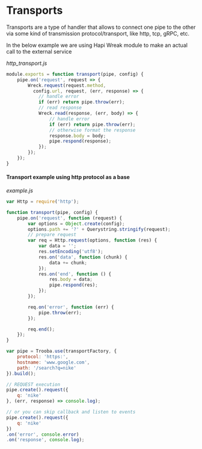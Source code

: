 # Transports

Transports are a type of handler that allows to connect one pipe to the other via some kind of transmission protocol/transport, like http, tcp, gRPC, etc.

In the below example we are using Hapi Wreak module to make an actual call to the external service

_http_transport.js_
```js
module.exports = function transport(pipe, config) {
    pipe.on('request', request => {
        Wreck.request(request.method,
          config.url, request, (err, response) => {
            // handle error
            if (err) return pipe.throw(err);
            // read response
            Wreck.read(response, (err, body) => {
                // handle error
                if (err) return pipe.throw(err);
                // otherwise format the response
                response.body = body;
                pipe.respond(response);
            });
        });
    });
}
```

#### Transport example using http protocol as a base

_example.js_
```js
var Http = require('http');

function transport(pipe, config) {
    pipe.on('request', function (request) {
        var options = Object.create(config);
        options.path += '?' + Querystring.stringify(request);
        // prepare request
        var req = Http.request(options, function (res) {
            var data = '';
            res.setEncoding('utf8');
            res.on('data', function (chunk) {
                data += chunk;
            });
            res.on('end', function () {
                res.body = data;
                pipe.respond(res);
            });
        });

        req.on('error', function (err) {
            pipe.throw(err);
        });

        req.end();
    });
}

var pipe = Trooba.use(transportFactory, {
    protocol: 'https:',
    hostname: 'www.google.com',
    path: '/search?q=nike'
}).build();

// REQUEST execution
pipe.create().request({
    q: 'nike'
}, (err, response) => console.log);

// or you can skip callback and listen to events
pipe.create().request({
    q: 'nike'
})
.on('error', console.error)
.on('response', console.log);
```
